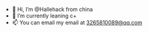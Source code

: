 - 👋 Hi, I’m @Hallehack from china 
- 🌱 I’m currently leaning c+
- 📫 You can email my email at 3265810089@qq.com
